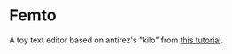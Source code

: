 # Femto

A toy text editor based on antirez's "kilo" from [this tutorial](https://viewsourcecode.org/snaptoken/kilo/index.html).
